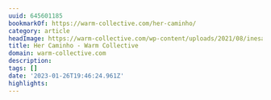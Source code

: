 ```yaml
---
uuid: 645601185
bookmarkOf: https://warm-collective.com/her-caminho/
category: article
headImage: https://warm-collective.com/wp-content/uploads/2021/08/inesambrosio.art-44448152_103120537330770_7639272432986118053_n.jpg
title: Her Caminho - Warm Collective
domain: warm-collective.com
description:
tags: []
date: '2023-01-26T19:46:24.961Z'
highlights:
---
```




